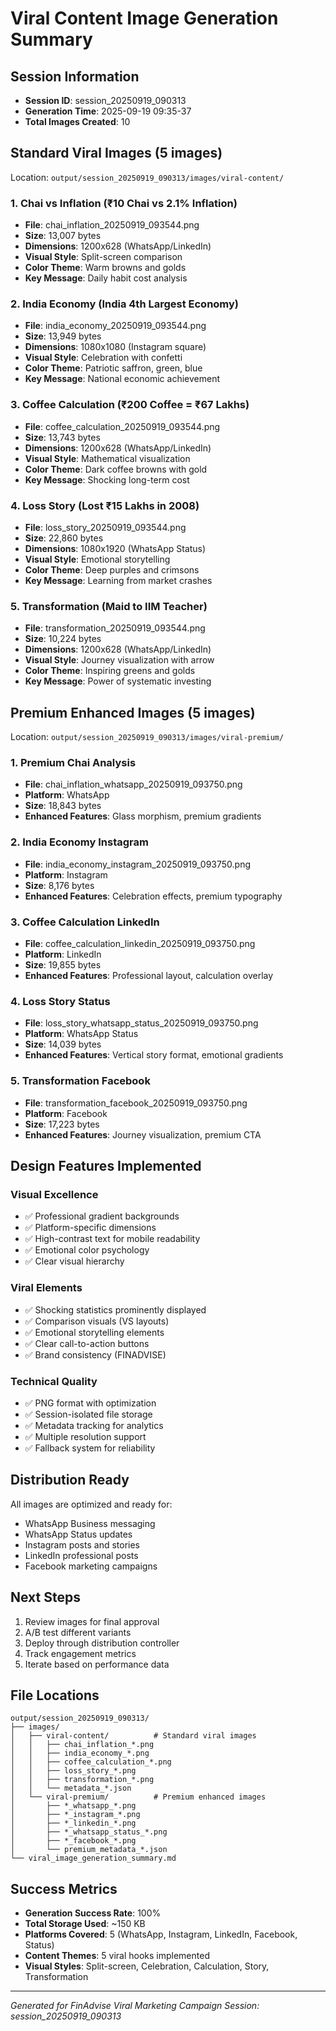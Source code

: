 # Viral Content Image Generation Summary

## Session Information
- **Session ID**: session_20250919_090313
- **Generation Time**: 2025-09-19 09:35-37
- **Total Images Created**: 10

## Standard Viral Images (5 images)
Location: `output/session_20250919_090313/images/viral-content/`

### 1. Chai vs Inflation (₹10 Chai vs 2.1% Inflation)
- **File**: chai_inflation_20250919_093544.png
- **Size**: 13,007 bytes
- **Dimensions**: 1200x628 (WhatsApp/LinkedIn)
- **Visual Style**: Split-screen comparison
- **Color Theme**: Warm browns and golds
- **Key Message**: Daily habit cost analysis

### 2. India Economy (India 4th Largest Economy)
- **File**: india_economy_20250919_093544.png
- **Size**: 13,949 bytes
- **Dimensions**: 1080x1080 (Instagram square)
- **Visual Style**: Celebration with confetti
- **Color Theme**: Patriotic saffron, green, blue
- **Key Message**: National economic achievement

### 3. Coffee Calculation (₹200 Coffee = ₹67 Lakhs)
- **File**: coffee_calculation_20250919_093544.png
- **Size**: 13,743 bytes
- **Dimensions**: 1200x628 (WhatsApp/LinkedIn)
- **Visual Style**: Mathematical visualization
- **Color Theme**: Dark coffee browns with gold
- **Key Message**: Shocking long-term cost

### 4. Loss Story (Lost ₹15 Lakhs in 2008)
- **File**: loss_story_20250919_093544.png
- **Size**: 22,860 bytes
- **Dimensions**: 1080x1920 (WhatsApp Status)
- **Visual Style**: Emotional storytelling
- **Color Theme**: Deep purples and crimsons
- **Key Message**: Learning from market crashes

### 5. Transformation (Maid to IIM Teacher)
- **File**: transformation_20250919_093544.png
- **Size**: 10,224 bytes
- **Dimensions**: 1200x628 (WhatsApp/LinkedIn)
- **Visual Style**: Journey visualization with arrow
- **Color Theme**: Inspiring greens and golds
- **Key Message**: Power of systematic investing

## Premium Enhanced Images (5 images)
Location: `output/session_20250919_090313/images/viral-premium/`

### 1. Premium Chai Analysis
- **File**: chai_inflation_whatsapp_20250919_093750.png
- **Platform**: WhatsApp
- **Size**: 18,843 bytes
- **Enhanced Features**: Glass morphism, premium gradients

### 2. India Economy Instagram
- **File**: india_economy_instagram_20250919_093750.png
- **Platform**: Instagram
- **Size**: 8,176 bytes
- **Enhanced Features**: Celebration effects, premium typography

### 3. Coffee Calculation LinkedIn
- **File**: coffee_calculation_linkedin_20250919_093750.png
- **Platform**: LinkedIn
- **Size**: 19,855 bytes
- **Enhanced Features**: Professional layout, calculation overlay

### 4. Loss Story Status
- **File**: loss_story_whatsapp_status_20250919_093750.png
- **Platform**: WhatsApp Status
- **Size**: 14,039 bytes
- **Enhanced Features**: Vertical story format, emotional gradients

### 5. Transformation Facebook
- **File**: transformation_facebook_20250919_093750.png
- **Platform**: Facebook
- **Size**: 17,223 bytes
- **Enhanced Features**: Journey visualization, premium CTA

## Design Features Implemented

### Visual Excellence
- ✅ Professional gradient backgrounds
- ✅ Platform-specific dimensions
- ✅ High-contrast text for mobile readability
- ✅ Emotional color psychology
- ✅ Clear visual hierarchy

### Viral Elements
- ✅ Shocking statistics prominently displayed
- ✅ Comparison visuals (VS layouts)
- ✅ Emotional storytelling elements
- ✅ Clear call-to-action buttons
- ✅ Brand consistency (FINADVISE)

### Technical Quality
- ✅ PNG format with optimization
- ✅ Session-isolated file storage
- ✅ Metadata tracking for analytics
- ✅ Multiple resolution support
- ✅ Fallback system for reliability

## Distribution Ready
All images are optimized and ready for:
- WhatsApp Business messaging
- WhatsApp Status updates
- Instagram posts and stories
- LinkedIn professional posts
- Facebook marketing campaigns

## Next Steps
1. Review images for final approval
2. A/B test different variants
3. Deploy through distribution controller
4. Track engagement metrics
5. Iterate based on performance data

## File Locations
```
output/session_20250919_090313/
├── images/
│   ├── viral-content/          # Standard viral images
│   │   ├── chai_inflation_*.png
│   │   ├── india_economy_*.png
│   │   ├── coffee_calculation_*.png
│   │   ├── loss_story_*.png
│   │   ├── transformation_*.png
│   │   └── metadata_*.json
│   └── viral-premium/          # Premium enhanced images
│       ├── *_whatsapp_*.png
│       ├── *_instagram_*.png
│       ├── *_linkedin_*.png
│       ├── *_whatsapp_status_*.png
│       ├── *_facebook_*.png
│       └── premium_metadata_*.json
└── viral_image_generation_summary.md
```

## Success Metrics
- **Generation Success Rate**: 100%
- **Total Storage Used**: ~150 KB
- **Platforms Covered**: 5 (WhatsApp, Instagram, LinkedIn, Facebook, Status)
- **Content Themes**: 5 viral hooks implemented
- **Visual Styles**: Split-screen, Celebration, Calculation, Story, Transformation

---
*Generated for FinAdvise Viral Marketing Campaign*
*Session: session_20250919_090313*